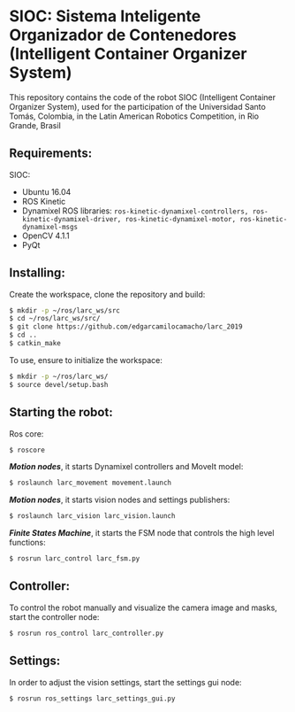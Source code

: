 # SIOC: Sistema Inteligente Organizador de Contenedores (Intelligent Container Organizer System)

This repository contains the code of the robot SIOC (Intelligent Container Organizer System), used for the participation of the Universidad Santo Tomás, Colombia, in the Latin American Robotics Competition, in Rio Grande, Brasil

## Requirements:

SIOC:
* Ubuntu 16.04
* ROS Kinetic
* Dynamixel ROS libraries: `ros-kinetic-dynamixel-controllers, ros-kinetic-dynamixel-driver, ros-kinetic-dynamixel-motor, ros-kinetic-dynamixel-msgs`
* OpenCV 4.1.1
* PyQt

## Installing:

Create the workspace, clone the repository and build:

``` bash
$ mkdir -p ~/ros/larc_ws/src
$ cd ~/ros/larc_ws/src/
$ git clone https://github.com/edgarcamilocamacho/larc_2019
$ cd ..
$ catkin_make
```

To use, ensure to initialize the workspace:

``` bash
$ mkdir -p ~/ros/larc_ws/
$ source devel/setup.bash
```

## Starting the robot:

Ros core:

``` bash
$ roscore
```

***Motion nodes***, it starts Dynamixel controllers and MoveIt model:

``` bash
$ roslaunch larc_movement movement.launch
```

***Motion nodes***, it starts vision nodes and settings publishers:

``` bash
$ roslaunch larc_vision larc_vision.launch
```

***Finite States Machine***, it starts the FSM node that controls the high level functions:

``` bash
$ rosrun larc_control larc_fsm.py
```

## Controller:

To control the robot manually and visualize the camera image and masks, start the controller node:

``` bash
$ rosrun ros_control larc_controller.py
```

## Settings:

In order to adjust the vision settings, start the settings gui node:

``` bash
$ rosrun ros_settings larc_settings_gui.py
```



